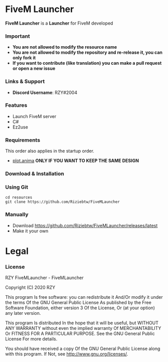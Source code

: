 # FiveM Launcher
**FiveM Launcher** is a **Launcher** for FiveM developed

### Important
- **You are not allowed to modify the resource name**
- **You are not allowed to modify the repository and re-release it, you can only fork it**
- **If you want to contribute (like translation) you can make a pull request or open a new issue**

### Links & Support
- **Discord Username**: RZY#2004

### Features
- Launch FiveM server
- C#
- Ez2use

### Requirements
This order also applies in the startup order.

- [plot.anima](https://github.com/Plot1337/Plot.Anima) **ONLY IF YOU WANT TO KEEP THE SAME DESIGN**

### Download & Installation

### Using Git

```
cd resources
git clone https://github.com/Riziebtw/FiveMLauncher
```

### Manually
- Download https://github.com/Riziebtw/FiveMLauncher/releases/latest
- Make it your own


# Legal
### License
RZY FiveMLauncher - FiveMLauncher

Copyright (C) 2020 RZY

This program Is free software: you can redistribute it And/Or modify it under the terms Of the GNU General Public License As published by the Free Software Foundation, either version 3 Of the License, Or (at your option) any later version.

This program Is distributed In the hope that it will be useful, but WITHOUT ANY WARRANTY without even the implied warranty Of MERCHANTABILITY Or FITNESS FOR A PARTICULAR PURPOSE. See the GNU General Public License For more details.

You should have received a copy Of the GNU General Public License along with this program. If Not, see http://www.gnu.org/licenses/.

